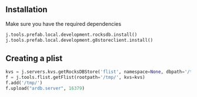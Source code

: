 ## Installation
Make sure you have the required dependencies
```python
j.tools.prefab.local.development.rocksdb.install()
j.tools.prefab.local.development.g8storeclient.install()
```

## Creating a plist
```python
kvs = j.servers.kvs.getRocksDBStore('flist', namespace=None, dbpath='/tmp/demo-flist.db')
f = j.tools.flist.getFlist(rootpath='/tmp/', kvs=kvs)
f.add('/tmp/')                                                                           
f.upload("ardb.server", 16379)
```
